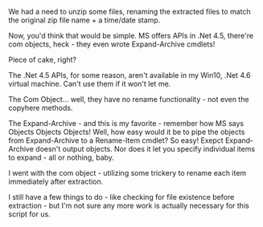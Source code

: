 We had a need to unzip some files, renaming the extracted files to match the original zip file name + a time/date stamp.

Now, you'd think that would be simple. MS offers APIs in .Net 4.5, there're com objects, heck - they even wrote Expand-Archive cmdlets!

Piece of cake, right?

The .Net 4.5 APIs, for some reason, aren't available in my Win10, .Net 4.6 virtual machine. Can't use them if it won't let me.

The Com Object... well, they have no rename functionality - not even the copyhere methods.

The Expand-Archive - and this is my favorite - remember how MS says Objects Objects Objects! Well, how easy would it be to pipe the objects from Expand-Archive to a Rename-Item cmdlet? So easy! Exepct Expand-Archive doesn't output objects. Nor does it let you specify individual items to expand - all or nothing, baby. 

I went with the com object - utilizing some trickery to rename each item immediately after extraction. 

I still have a few things to do - like checking for file existence before extraction - but I'm not sure any more work is actually necessary for this script for us.

